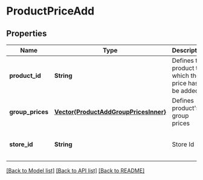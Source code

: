 # ProductPriceAdd


## Properties
Name | Type | Description | Notes
------------ | ------------- | ------------- | -------------
**product_id** | **String** | Defines the product to which the price has to be added | [optional] [default to nothing]
**group_prices** | [**Vector{ProductAddGroupPricesInner}**](ProductAddGroupPricesInner.md) | Defines product&#39;s group prices | [optional] [default to nothing]
**store_id** | **String** | Store Id | [optional] [default to nothing]


[[Back to Model list]](../README.md#models) [[Back to API list]](../README.md#api-endpoints) [[Back to README]](../README.md)


